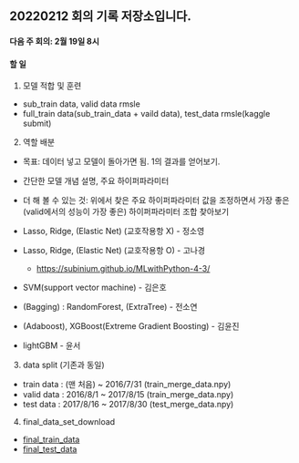 ## 20220212 회의 기록 저장소입니다. 

#### 다음 주 회의: 2월 19일 8시

#### 할 일 
1. 모델 적합 및 훈련
  - sub_train data, valid data rmsle
  - full_train data(sub_train_data + vaild data), test_data rmsle(kaggle submit)

2. 역할 배분
  - 목표: 데이터 넣고 모델이 돌아가면 됨. 1의 결과를 얻어보기.
  - 간단한 모델 개념 설명, 주요 하이퍼파라미터
  - 더 해 볼 수 있는 것: 위에서 찾은 주요 하이퍼파라미터 값을 조정하면서 가장 좋은(valid에서의 성능이 가장 좋은) 하이퍼파라미터 조합 찾아보기

  - Lasso, Ridge, (Elastic Net) (교호작용항 X) - 정소영
  - Lasso, Ridge, (Elastic Net) (교호작용항 O) - 고나경
    - https://subinium.github.io/MLwithPython-4-3/
  - SVM(support vector machine) - 김은호
  - (Bagging) : RandomForest, (ExtraTree) - 전소연
  - (Adaboost), XGBoost(Extreme Gradient Boosting) - 김윤진
  - lightGBM - 윤서

3. data split (기존과 동일)
  - train data : (맨 처음) ~ 2016/7/31 (train_merge_data.npy)
  - valid data : 2016/8/1 ~ 2017/8/15 (train_merge_data.npy)
  - test data : 2017/8/16 ~ 2017/8/30 (test_merge_data.npy)

4. final_data_set_download
  - [final_train_data](https://drive.google.com/file/d/1u3xxnkpHDMU7OFqxbWpUufjWOXLDHrla/view?usp=sharing)
  - [final_test_data](https://drive.google.com/file/d/1aZpGLwqALWpQhngJxc9GmYkaGFELDFeT/view?usp=sharing)
